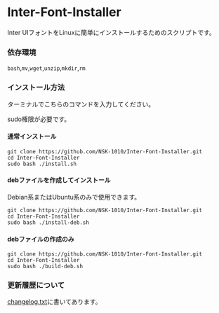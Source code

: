 # Inter-Font-Installer
Inter UIフォントをLinuxに簡単にインストールするためのスクリプトです。

### 依存環境

`bash`,`mv`,`wget`,`unzip`,`mkdir`,`rm`

### インストール方法

ターミナルでこちらのコマンドを入力してください。

sudo権限が必要です。

#### 通常インストール

```
git clone https://github.com/NSK-1010/Inter-Font-Installer.git
cd Inter-Font-Installer
sudo bash ./install.sh
```

#### debファイルを作成してインストール

Debian系またはUbuntu系のみで使用できます。

```
git clone https://github.com/NSK-1010/Inter-Font-Installer.git
cd Inter-Font-Installer
sudo bash ./install-deb.sh
```

#### debファイルの作成のみ

```
git clone https://github.com/NSK-1010/Inter-Font-Installer.git
cd Inter-Font-Installer
sudo bash ./build-deb.sh
```

### 更新履歴について

[changelog.txt](./changelog.txt)に書いてあります。
